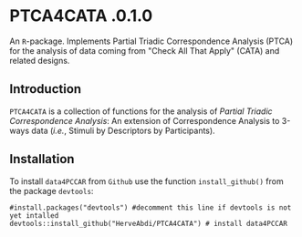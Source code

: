 # PTCA4CATA .0.1.0

An  `R`-package. Implements Partial Triadic Correspondence Analysis (PTCA)
for the analysis of data coming from "Check All That Apply" (CATA) and related designs.


## Introduction

`PTCA4CATA` is a collection of  functions for the analysis of *Partial Triadic Correspondence Analysis*: An extension of Correspondence Analysis to 3-ways data (*i.e.*, Stimuli by Descriptors by Participants). 

## Installation

To install `data4PCCAR` from `Github` use the function `install_github()`  from the package `devtools`:

```{r}
#install.packages("devtools") #decomment this line if devtools is not yet intalled
devtools::install_github("HerveAbdi/PTCA4CATA") # install data4PCCAR
```


